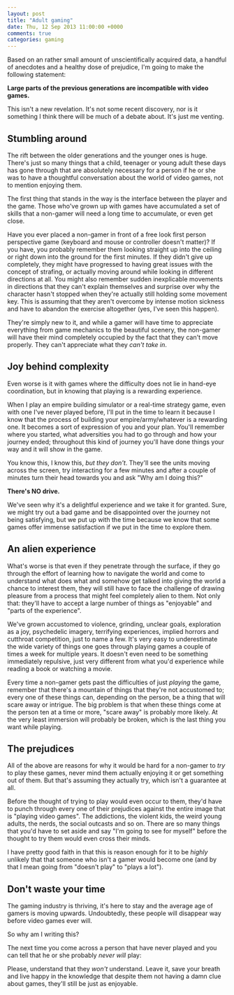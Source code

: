 ```yaml
---
layout: post
title: "Adult gaming"
date: Thu, 12 Sep 2013 11:00:00 +0000
comments: true
categories: gaming
---
```

Based on an rather small amount of unscientifically acquired data, a handful of
anecdotes and a healthy dose of prejudice, I'm going to make the following
statement:

**Large parts of the previous generations are incompatible with video games.**

This isn't a new revelation. It's not some recent discovery, nor is it
something I think there will be much of a debate about. It's just me venting.

<!--more-->

## Stumbling around

The rift between the older generations and the younger ones is huge. There's
just so many things that a child, teenager or young adult these days has gone
through that are absolutely necessary for a person if he or she was to have
a thoughtful conversation about the world of video games, not to mention
enjoying them.

The first thing that stands in the way is the interface between the player and
the game. Those who've grown up with games have accumulated a set of skills
that a non-gamer will need a long time to accumulate, or even get close.

Have you ever placed a non-gamer in front of a free look first person
perspective game (keyboard and mouse or controller doesn't matter)? If you
have, you probably remember them looking straight up into the ceiling or right
down into the ground for the first minutes. If they didn't give up completely,
they might have progressed to having great issues with the concept of strafing,
or actually moving around while looking in different directions at all. You
might also remember sudden inexplicable movements in directions that they can't
explain themselves and surprise over why the character hasn't stopped when
they're actually still holding some movement key. This is assuming that they
aren't overcome by intense motion sickness and have to abandon the exercise
altogether (yes, I've seen this happen).

They're simply new to it, and while a gamer will have time to appreciate
everything from game mechanics to the beautiful scenery, the non-gamer will
have their mind completely occupied by the fact that they can't move properly.
They can't appreciate what they *can't take in*.

## Joy behind complexity

Even worse is it with games where the difficulty does not lie in hand-eye
coordination, but in knowing that playing is a rewarding experience.

When I play an empire building simulator or a real-time strategy game, even
with one I've never played before, I'll put in the time to learn it because
I know that the process of building your empire/army/whatever is a rewarding
one. It becomes a sort of expression of you and your plan. You'll remember
where you started, what adversities you had to go through and how your journey
ended; throughout this kind of journey you'll have done things your way and it
will show in the game.

You know this, I know this, *but they don't*. They'll see the units moving
across the screen, try interacting for a few minutes and after a couple of
minutes turn their head towards you and ask "Why am I doing this?"

**There's NO drive.**

We've seen why it's a delightful experience and we take it for granted. Sure,
we might try out a bad game and be disappointed over the journey not being
satisfying, but we put up with the time because we know that some games offer
immense satisfaction if we put in the time to explore them.

## An alien experience

What's worse is that even if they penetrate through the surface, if they go
through the effort of learning how to navigate the world and come to understand
what does what and somehow get talked into giving the world a chance to
interest them, they will still have to face the challenge of drawing pleasure
from a process that might feel completely alien to them. Not only that: they'll
have to accept a large number of things as "enjoyable" and "parts of the
experience".

We've grown accustomed to violence, grinding, unclear goals, exploration as
a joy, psychedelic imagery, terrifying experiences, implied horrors and
cutthroat competition, just to name a few. It's very easy to underestimate the
wide variety of things one goes through playing games a couple of times a week
for multiple years. It doesn't even need to be something immediately repulsive,
just very different from what you'd experience while reading a book or watching
a movie.

Every time a non-gamer gets past the difficulties of just *playing* the game,
remember that there's a mountain of things that they're not accustomed to;
every one of these things can, depending on the person, be a thing that will
scare away or intrigue. The big problem is that when these things come at the
person ten at a time or more, "scare away" is probably more likely. At the very
least immersion will probably be broken, which is the last thing you want while
playing.

## The prejudices

All of the above are reasons for why it would be hard for a non-gamer to *try*
to play these games, never mind them actually enjoying it or get something out
of them. But that's assuming they actually try, which isn't a guarantee at all.

Before the thought of trying to play would even occur to them, they'd have to
punch through every one of their prejudices against the entire image that is
"playing video games". The addictions, the violent kids, the weird young
adults, the nerds, the social outcasts and so on. There are so many things that
you'd have to set aside and say "I'm going to see for myself" before the
thought to try them would even cross their minds.

I have pretty good faith in that this is reason enough for it to be *highly*
unlikely that that someone who isn't a gamer would become one (and by that
I mean going from "doesn't play" to "plays a lot").

## Don't waste your time

The gaming industry is thriving, it's here to stay and the average age of
gamers is moving upwards. Undoubtedly, these people will disappear way before
video games ever will.

So why am I writing this?

The next time you come across a person that have never played and you can tell
that he or she probably *never will* play:

Please, understand that they *won't* understand. Leave it, save your breath and
live happy in the knowledge that despite them not having a damn clue about
games, they'll still be just as enjoyable.
